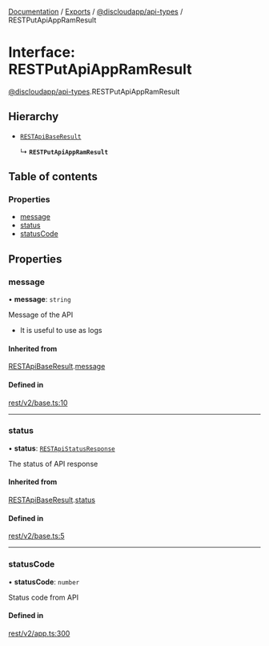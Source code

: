 [Documentation](../README.md) / [Exports](../modules.md) / [@discloudapp/api-types](../modules/discloudapp_api_types.md) / RESTPutApiAppRamResult

# Interface: RESTPutApiAppRamResult

[@discloudapp/api-types](../modules/discloudapp_api_types.md).RESTPutApiAppRamResult

## Hierarchy

- [`RESTApiBaseResult`](discloudapp_api_types.RESTApiBaseResult.md)

  ↳ **`RESTPutApiAppRamResult`**

## Table of contents

### Properties

- [message](discloudapp_api_types.RESTPutApiAppRamResult.md#message)
- [status](discloudapp_api_types.RESTPutApiAppRamResult.md#status)
- [statusCode](discloudapp_api_types.RESTPutApiAppRamResult.md#statuscode)

## Properties

### message

• **message**: `string`

Message of the API
- It is useful to use as logs

#### Inherited from

[RESTApiBaseResult](discloudapp_api_types.RESTApiBaseResult.md).[message](discloudapp_api_types.RESTApiBaseResult.md#message)

#### Defined in

[rest/v2/base.ts:10](https://github.com/discloud/discloud.app/blob/a945852/packages/api-types/rest/v2/base.ts#L10)

___

### status

• **status**: [`RESTApiStatusResponse`](../modules/discloudapp_api_types.md#restapistatusresponse)

The status of API response

#### Inherited from

[RESTApiBaseResult](discloudapp_api_types.RESTApiBaseResult.md).[status](discloudapp_api_types.RESTApiBaseResult.md#status)

#### Defined in

[rest/v2/base.ts:5](https://github.com/discloud/discloud.app/blob/a945852/packages/api-types/rest/v2/base.ts#L5)

___

### statusCode

• **statusCode**: `number`

Status code from API

#### Defined in

[rest/v2/app.ts:300](https://github.com/discloud/discloud.app/blob/a945852/packages/api-types/rest/v2/app.ts#L300)
